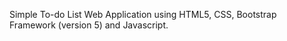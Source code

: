 Simple To-do List Web Application using HTML5, CSS, Bootstrap Framework (version 5) and Javascript.
